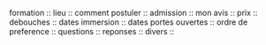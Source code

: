formation ::
lieu ::
comment postuler ::
admission ::
mon avis ::
prix ::
debouches ::
dates immersion ::
dates portes ouvertes ::
ordre de preference ::
questions ::
reponses ::
divers ::
